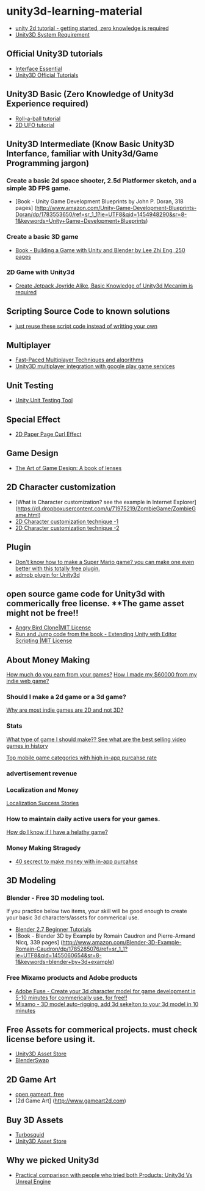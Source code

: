 # unity3d-learning-material

* [unity 2d tutorial - getting started, zero knowledge is required](https://www.raywenderlich.com/61532/unity-2d-tutorial-getting-started)
* [Unity3D System Requirement](https://unity3d.com/unity/system-requirements)

## Official Unity3D tutorials
* [Interface Essential](http://unity3d.com/learn/tutorials/topics/interface-essentials)
* [Unity3D Official Tutorials](https://unity3d.com/learn/tutorials)

## Unity3D Basic (Zero Knowledge of Unity3d Experience required)
* [Roll-a-ball tutorial](https://unity3d.com/learn/tutorials/projects/roll-ball-tutorial)
* [2D UFO tutorial](http://unity3d.com/learn/tutorials/projects/2d-ufo-tutorial)
 
## Unity3D Intermediate (Know Basic Unity3D Interfance, familiar with Unity3d/Game Programming jargon)

### Create a basic 2d space shooter, 2.5d Platformer sketch, and a simple 3D FPS game.
* [Book - Unity Game Development Blueprints by John P. Doran, 318 pages] (http://www.amazon.com/Unity-Game-Development-Blueprints-Doran/dp/1783553650/ref=sr_1_1?ie=UTF8&qid=1454948290&sr=8-1&keywords=Unity+Game+Development+Blueprints)

### Create a basic 3D game 
* [Book - Building a Game with Unity and Blender by Lee Zhi Eng, 250 pages](http://www.amazon.com/Building-Game-Unity-Blender-Lee/dp/178528214X/ref=sr_1_1?ie=UTF8&qid=1454949605&sr=8-1&keywords=building+a+game+with+unity+and+blender)


### 2D Game with Unity3d 
* [Create Jetpack Joyride Alike, Basic Knowledge of Unity3d Mecanim is required](http://www.raywenderlich.com/69392/make-game-like-jetpack-joyride-unity-2d-part-1) 

## Scripting Source Code to known solutions 
* [just reuse these script code instead of writting your own](http://wiki.unity3d.com/index.php/Scripts/General)

## Multiplayer 
* [Fast-Paced Multiplayer Techniques and algorithms](http://www.gabrielgambetta.com/fpm1.html) 
* [Unity3D multiplayer integration with google play game services](http://www.raywenderlich.com/86040/creating-cross-platform-multiplayer-game-unity-part-1)

## Unit Testing
* [Unity Unit Testing Tool](http://blogs.unity3d.com/2013/12/18/unity-test-tools-released/)

## Special Effect
* [2D Paper Page Curl Effect](https://youtu.be/CUW3fGEK9as)

## Game Design
* [The Art of Game Design: A book of lenses](http://www.amazon.com/Art-Game-Design-book-lenses/dp/0123694965/ref=sr_1_3?ie=UTF8&qid=1454955521&sr=8-3&keywords=the+art+of+game+design)

## 2D Character customization
* [What is Character customization? see the example in Internet Explorer] (https://dl.dropboxusercontent.com/u/71975219/ZombieGame/ZombieGame.html)
* [2D Character customization technique -1](http://forum.unity3d.com/threads/mini-tutorial-on-changing-sprite-on-runtime.212619/)
* [2D Character customization technique -2](http://www.gamasutra.com/blogs/YuriyNikshych/20140212/210624/Creating_Customizable_2D_Characters_in_Unity3D.php)

## Plugin
* [Don't know how to make a Super Mario game? you can make one even better with this totally free plugin.](https://www.assetstore.unity3d.com/en/#!/content/17420)
* [admob plugin for Unity3d](https://developers.google.com/admob/android/games)

## open source game code for Unity3d with commerically free license. **The game asset might not be free!!
* [Angry Bird Clone|MIT License](https://github.com/dgkanatsios/AngryBirdsClone)
* [Run and Jump code from the book - Extending Unity with Editor Scripting |MIT License](https://github.com/angelotadres/RunAndJump)

## About Money Making

[How much do you earn from your games?](http://forum.unity3d.com/threads/how-much-money-do-you-earn-from-your-games.271820/)
[How I made my $60000 from my indie web game?](http://gamedevelopment.tutsplus.com/articles/cardinal-quest-how-i-made-60000-from-my-indie-game--gamedev-12073)

### Should I make a 2d game or a 3d game?
[Why are most indie games are 2D and not 3D?](https://www.quora.com/Why-are-most-indie-games-2d-and-not-3d)

### Stats

[What type of game I should make?? See what are the best selling video games in history](https://en.wikipedia.org/wiki/List_of_best-selling_video_games)

[Top mobile game categories with high in-app purcahse rate](https://apsalar.com/blog/2013/02/top-mobile-game-categories-by-in-app-purchase-engagement/)

### advertisement revenue 

### Localization and Money
[Localization Success Stories](http://developer.android.com/distribute/stories/localization.html)

### How to maintain daily active users for your games.
[How do I know if I have a helathy game?](http://www.gamasutra.com/blogs/TrevorMcCalmont/20130228/187460/How_Do_I_Know_I_Have_a_Healthy_Game.php)

### Money Making Stragedy

* [40 secrect to make money with in-app purcahse](http://www.raywenderlich.com/39647/40-secrets-to-making-money-with-in-app-purchases)

## 3D Modeling

### Blender - Free 3D modeling tool.

If you practice below two items, your skill will be good enough to create your basic 3d characters/assets for commerical use.
* [Blender 2.7 Beginner Tutorials](https://www.youtube.com/playlist?list=PLda3VoSoc_TR7X7wfblBGiRz-bvhKpGkS)
* [Book - Blender 3D by Example by Romain Caudron and Pierre-Armand Nicq, 339 pages] (http://www.amazon.com/Blender-3D-Example-Romain-Caudron/dp/1785285076/ref=sr_1_1?ie=UTF8&qid=1455060654&sr=8-1&keywords=blender+by+3d+example)

### Free Mixamo products and Adobe products 
* [Adobe Fuse - Create your 3d character model for game development in 5-10 minutes for commerically use, for free!!](https://helpx.adobe.com/creative-cloud/how-to/create-3d-character-adobe-fuse.html)
* [Mixamo - 3D model auto-rigging, add 3d sekelton to your 3d model in 10 minutes](https://www.mixamo.com/workflows/blender)

## Free Assets for commerical projects. must check license before using it.

* [Unity3D Asset Store](https://www.assetstore.unity3d.com/)
* [BlenderSwap](www.blendswap.com)

## 2D Game Art
* [open gameart, free](http://www.opengameart.org)
* [2d Game Art] (http://www.gameart2d.com)

## Buy 3D Assets
* [Turbosquid](https://www.turbosquid.com)
* [Unity3D Asset Store](https://www.assetstore.unity3d.com/)

## Why we picked Unity3d
* [Practical comparison with people who tried both Products: Unity3d Vs Unreal Engine](https://www.quora.com/What-are-the-main-pros-and-cons-of-Unity-3D-and-Unreal-Engine)




